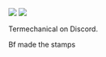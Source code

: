 ![](https://media.discordapp.net/attachments/1125645005365710859/1150983009210744832/Untitled135_20230911223451.png?width=80&height=45) ![](https://media.discordapp.net/attachments/1125645005365710859/1150987681363402762/Untitled135_20230911225347.png?width=80&height=45)

Termechanical on Discord.

Bf made the stamps

